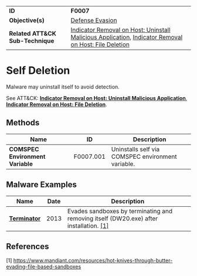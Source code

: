 |||
|---|---|
|**ID**|**F0007**|
|**Objective(s)**|[Defense Evasion](../defense-evasion)|
|**Related ATT&CK Sub-Technique**|[Indicator Removal on Host: Uninstall Malicious Application](https://attack.mitre.org/techniques/T1630/001/), [Indicator Removal on Host: File Deletion](https://attack.mitre.org/techniques/T1070/004/)|


Self Deletion
=============
Malware may uninstall itself to avoid detection. 

See ATT&CK: [**Indicator Removal on Host: Uninstall Malicious Application**](https://attack.mitre.org/techniques/T1630/001/), [**Indicator Removal on Host: File Deletion**](https://attack.mitre.org/techniques/T1070/004/).

Methods
-------
|Name|ID|Description|
|---|---|---|
|**COMSPEC Environment Variable**|F0007.001|Uninstalls self via COMSPEC environment variable.|


Malware Examples
----------------
|Name|Date|Description|
|---|---|---|
|[**Terminator**](../xample-malware/terminator.md)|2013|Evades sandboxes by terminating and removing itself (DW20.exe) after installation. [[1]](#1)|


References
----------
<a name="1">[1]</a> https://www.mandiant.com/resources/hot-knives-through-butter-evading-file-based-sandboxes

